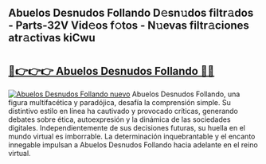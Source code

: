 ## Abuelos Desnudos Follando D𝚎sn𝚞dos filtr𝚊dos - Parts-32V Vid𝚎os f𝚘tos - N𝚞evas filtr𝚊ciones atr𝚊ctivas kiCwu

# <h2><a href="http://mb8mc4.tromn.icu/?c=Abuelos+Desnudos+Follando">🔗👉👉👉 Abuelos Desnudos Follando 🔗🔗</a></h2>

[![Abuelos Desnudos Follando nuevo](https://i.imgur.com/pEAQMta.gif)](http://mb8mc4.tromn.icu/?c=Abuelos+Desnudos+Follando)
Abuelos Desnudos Follando, una figura multifacética y paradójica, desafía la comprensión simple. Su distintivo estilo en línea ha cautivado y provocado críticas, generando debates sobre ética, autoexpresión y la dinámica de las sociedades digitales. Independientemente de sus decisiones futuras, su huella en el mundo virtual es imborrable. La determinación inquebrantable y el encanto innegable impulsan a Abuelos Desnudos Follando hacia adelante en el reino virtual.
